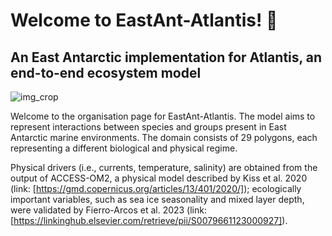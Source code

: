 # Welcome to EastAnt-Atlantis! :penguin:
## An East Antarctic implementation for Atlantis, an end-to-end ecosystem model

![img_crop](https://github.com/East-Antarctic-Atlantis-model/.github/assets/85492378/68ad3bc3-58fb-4b45-9a50-8746541800ec)

Welcome to the organisation page for EastAnt-Atlantis. The model aims to represent interactions between species and groups present in East Antarctic marine environments. The domain consists of 29 polygons, each representing a different biological and physical regime. 

Physical drivers (i.e., currents, temperature, salinity) are obtained from the output of ACCESS-OM2, a physical model described by Kiss et al. 2020 (link: [https://gmd.copernicus.org/articles/13/401/2020/]); ecologically important variables, such as sea ice seasonality and mixed layer depth, were validated by Fierro-Arcos et al. 2023 (link: [https://linkinghub.elsevier.com/retrieve/pii/S0079661123000927]).
